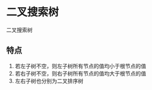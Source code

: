 <!--
 * @Author: xiaohuolong
 * @Date: 2020-07-14 22:06:45
 * @LastEditors: xiaohuolong
 * @LastEditTime: 2020-07-14 22:09:11
 * @FilePath: /js-demo/data-structures/BinarySearchTree/README.md
--> 
# 二叉搜索树

二叉搜索树

## 特点

1. 若左子树不空，则左子树所有节点的值均小于根节点的值
2. 若右子树不空，则右子树所有节点的值均大于根节点的值
3. 左右子树也分别为二叉排序树